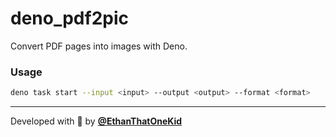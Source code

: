 # deno_pdf2pic

Convert PDF pages into images with Deno.

### Usage

```sh
deno task start --input <input> --output <output> --format <format>
```

---

Developed with 🦕 by [**@EthanThatOneKid**](https//etok.codes/)
